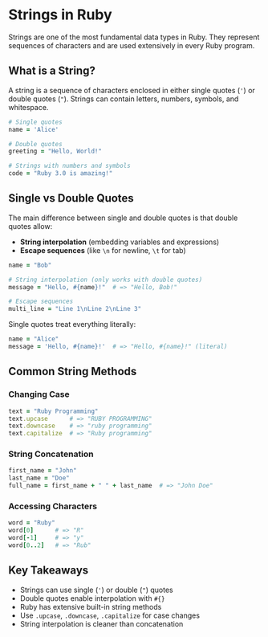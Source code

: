 # Strings in Ruby

Strings are one of the most fundamental data types in Ruby. They represent sequences of characters and are used extensively in every Ruby program.

## What is a String?

A string is a sequence of characters enclosed in either single quotes (`'`) or double quotes (`"`). Strings can contain letters, numbers, symbols, and whitespace.

```ruby
# Single quotes
name = 'Alice'

# Double quotes
greeting = "Hello, World!"

# Strings with numbers and symbols
code = "Ruby 3.0 is amazing!"
```

## Single vs Double Quotes

The main difference between single and double quotes is that double quotes allow:

- **String interpolation** (embedding variables and expressions)
- **Escape sequences** (like `\n` for newline, `\t` for tab)

```ruby
name = "Bob"

# String interpolation (only works with double quotes)
message = "Hello, #{name}!"  # => "Hello, Bob!"

# Escape sequences
multi_line = "Line 1\nLine 2\nLine 3"
```

Single quotes treat everything literally:

```ruby
name = "Alice"
message = 'Hello, #{name}!'  # => "Hello, #{name}!" (literal)
```

## Common String Methods

### Changing Case

```ruby
text = "Ruby Programming"
text.upcase      # => "RUBY PROGRAMMING"
text.downcase    # => "ruby programming"
text.capitalize  # => "Ruby programming"
```

### String Concatenation

```ruby
first_name = "John"
last_name = "Doe"
full_name = first_name + " " + last_name  # => "John Doe"
```

### Accessing Characters

```ruby
word = "Ruby"
word[0]      # => "R"
word[-1]     # => "y"
word[0..2]   # => "Rub"
```

## Key Takeaways

- Strings can use single (`'`) or double (`"`) quotes
- Double quotes enable interpolation with `#{}`
- Ruby has extensive built-in string methods
- Use `.upcase`, `.downcase`, `.capitalize` for case changes
- String interpolation is cleaner than concatenation
